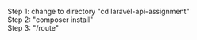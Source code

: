 
Step 1: change to directory "cd laravel-api-assignment" <br>
Step 2: "composer install" <br>
Step 3: "/route" <br>
